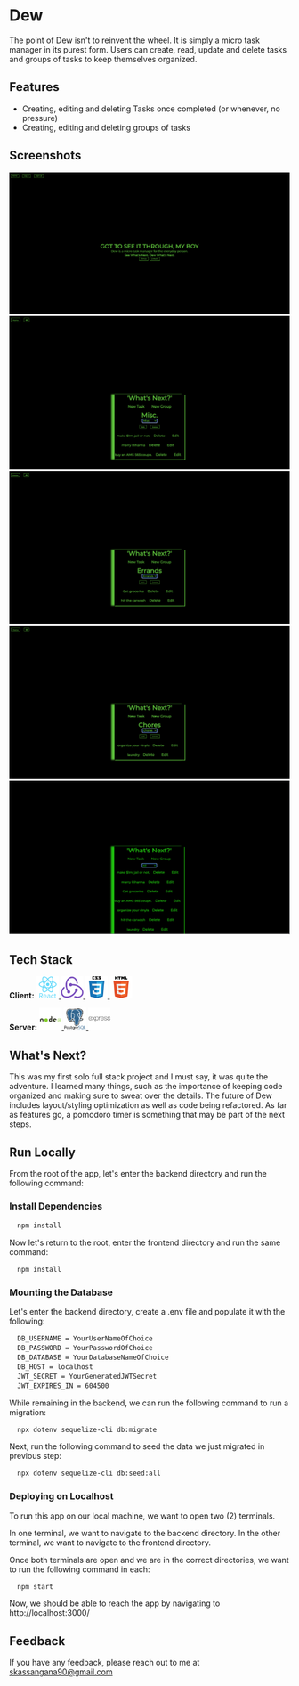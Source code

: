 
# Dew
The point of Dew isn't to reinvent the wheel. It is simply a micro task manager in its purest form. Users can create, read, update and delete tasks and groups of tasks to keep themselves organized.


## Features

- Creating, editing and deleting Tasks once completed (or whenever, no pressure)
- Creating, editing and deleting groups of tasks


  
## Screenshots

![App Screenshot](https://github.com/sergeveli/Dew/blob/main/Screen%20Shot%202021-09-06%20at%209.46.18%20PM.png)
![App Screenshot](https://github.com/sergeveli/Dew/blob/main/Screen%20Shot%202021-09-06%20at%2010.28.14%20PM.png)
![App Screenshot](https://github.com/sergeveli/Dew/blob/main/Screen%20Shot%202021-09-06%20at%2010.28.00%20PM.png)
![App Screenshot](https://github.com/sergeveli/Dew/blob/main/Screen%20Shot%202021-09-06%20at%2010.27.47%20PM.png)
![App Screenshot](https://github.com/sergeveli/Dew/blob/main/Screen%20Shot%202021-09-06%20at%2010.27.24%20PM.png)

  
## Tech Stack

**Client:** <a href="https://reactjs.org/" target="_blank"> <img src="https://raw.githubusercontent.com/devicons/devicon/master/icons/react/react-original-wordmark.svg" alt="react" width="40" height="40"/> </a> <a href="https://redux.js.org" target="_blank"> <img src="https://raw.githubusercontent.com/devicons/devicon/master/icons/redux/redux-original.svg" alt="redux" width="40" height="40"/> </a> <a href="https://www.w3schools.com/css/" target="_blank"> <img src="https://raw.githubusercontent.com/devicons/devicon/master/icons/css3/css3-original-wordmark.svg" alt="css3" width="40" height="40"/> </a> <a href="https://www.w3.org/html/" target="_blank"> <img src="https://raw.githubusercontent.com/devicons/devicon/master/icons/html5/html5-original-wordmark.svg" alt="html5" width="40" height="40"/> </a>

**Server:** <a href="https://nodejs.org" target="_blank"> <img src="https://raw.githubusercontent.com/devicons/devicon/master/icons/nodejs/nodejs-original-wordmark.svg" alt="nodejs" width="40" height="40"/> </a> <a href="https://www.postgresql.org" target="_blank"> <img src="https://raw.githubusercontent.com/devicons/devicon/master/icons/postgresql/postgresql-original-wordmark.svg" alt="postgresql" width="40" height="40"/> </a> <a href="https://expressjs.com" target="_blank"> <img src="https://raw.githubusercontent.com/devicons/devicon/master/icons/express/express-original-wordmark.svg" alt="express" width="40" height="40"/> </a>

  
## What's Next?

This was my first solo full stack project and I must say, it was quite the adventure. I learned many things, such as the importance of keeping code organized and making sure to sweat over the details. The future of Dew includes layout/styling optimization as well as code being refactored. As far as features go, a pomodoro timer is something that may be part of the next steps. 

  
## Run Locally

From the root of the app, let's enter the backend directory and run the following command:

### Install Dependencies
```bash
  npm install
```

Now let's return to the root, enter the frontend directory and run the same command:


```bash
  npm install
```

### Mounting the Database

Let's enter the backend directory, create a .env file and populate it with the following:
```bash
  DB_USERNAME = YourUserNameOfChoice
  DB_PASSWORD = YourPasswordOfChoice
  DB_DATABASE = YourDatabaseNameOfChoice
  DB_HOST = localhost
  JWT_SECRET = YourGeneratedJWTSecret
  JWT_EXPIRES_IN = 604500
```

While remaining in the backend, we can run the following command to run a migration:
```bash
  npx dotenv sequelize-cli db:migrate
```

Next, run the following command to seed the data we just migrated in previous step:
```bash 
  npx dotenv sequelize-cli db:seed:all
```

### Deploying on Localhost

To run this app on our local machine, we want to open two (2) terminals.

In one terminal, we want to navigate to the backend directory. 
In the other terminal, we want to navigate to the frontend directory.

Once both terminals are open and we are in the correct directories, we want to run the following command in each:
```bash
  npm start
```

Now, we should be able to reach the app by navigating to http://localhost:3000/

## Feedback

If you have any feedback, please reach out to me at skassangana90@gmail.com
  

